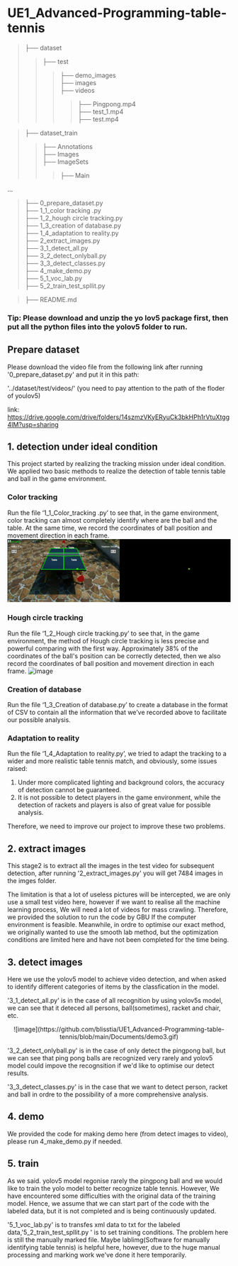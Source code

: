 # UE1_Advanced-Programming-table-tennis

>├── dataset  
>>├── test  
>>>├── demo_images  
>>>├── images  
>>>├── videos  
>>>>├── Pingpong.mp4  
>>>>├── test_1.mp4  
>>>>├── test.mp4  
            
>├── dataset_train  
>>├── Annotations  
>>├── Images  
>>├── ImageSets  
>>>├── Main  

...  

>├── 0_prepare_dataset.py  
>├── 1_1_color tracking .py  
>├── 1_2_hough circle tracking.py  
>├── 1_3_creation of database.py  
>├── 1_4_adaptation to reality.py   
>├── 2_extract_images.py  
>├── 3_1_detect_all.py  
>├── 3_2_detect_onlyball.py  
>├── 3_3_detect_classes.py  
>├── 4_make_demo.py  
>├── 5_1_voc_lab.py  
>├── 5_2_train_test_spllit.py  

>├── README.md  


### Tip: Please download and unzip the yo lov5 package first, then put all the python files into the yolov5 folder to run.


## Prepare dataset
Please download the video file from the following link after running '0_prepare_dataset.py' and put it in this path:  

'../dataset/test/videos/' (you need to pay attention to the path of the floder of youlov5)

link:
https://drive.google.com/drive/folders/14szmzVKyERyuCk3bkHPh1rVtuXtgg4IM?usp=sharing


## 1. detection under ideal condition
This project started by realizing the tracking mission under ideal condition. We applied two basic methods to realize the detection of table tennis table and ball in the game environment.

### Color tracking
Run the file ‘1_1_Color_tracking .py’ to see that, in the game environment, color tracking can almost completely identify where are the ball and the table. At the same time, we record the coordinates of ball position and movement direction in each frame.
 ![image](https://github.com/blisstia/UE1_Advanced-Programming-table-tennis/blob/main/Documents/demo1.gif)
 
### Hough circle tracking
Run the file ‘1_2_Hough circle tracking.py’ to see that, in the game environment, the method of Hough circle tracking is less precise and powerful comparing with the first way. Approximately 38% of the coordinates of the ball's position can be correctly detected, then we also record the coordinates of ball position and movement direction in each frame.
 ![image](https://github.com/blisstia/UE1_Advanced-Programming-table-tennis/blob/main/Documents/demo2.gif)
 
### Creation of database
Run the file ‘1_3_Creation of database.py’ to create a database in the format of CSV to contain all the information that we’ve recorded above to facilitate our possible analysis.

### Adaptation to reality
Run the file ‘1_4_Adaptation to reality.py’, we tried to adapt the tracking to a wider and more realistic table tennis match, and obviously, some issues raised:
1. Under more complicated lighting and background colors, the accuracy of detection cannot be guaranteed.
2. It is not possible to detect players in the game environment, while the detection of rackets and players is also of great value for possible analysis.

Therefore, we need to improve our project to improve these two problems.

## 2. extract images
This stage2 is to extract all the images in the test video for subsequent detection, after running '2_extract_images.py' you will get 7484 images in the imges folder. 

The limitation is that a lot of useless pictures will be intercepted, we are only use a small test video here, however if we want to realise all the machine learning process, We will need a lot of videos for mass crawling. Therefore, we provided the solution to run the code by GBU If the computer environment is feasible. Meanwhile, in ordre to optimise our exact method, we originally wanted to use the smooth lab method, but the optimization conditions are limited here and have not been completed for the time being.

## 3. detect images
Here we use the yolov5 model to achieve video detection, and when asked to identify different categories of items by the classfication in the model. 

'3_1_detect_all.py' is in the case of all recognition by using yolov5s model, we can see that it deteced all persons, ball(sometimes), racket and chair, etc.  
 <p align="center">![image](https://github.com/blisstia/UE1_Advanced-Programming-table-tennis/blob/main/Documents/demo3.gif)</p>

'3_2_detect_onlyball.py' is in the case of only detect the pingpong ball, but we can see that ping pong balls are recognized very rarely and yolov5 model could impove the recognsition if we'd like to optimise our detect results.


'3_3_detect_classes.py' is in the case that we want to detect person, racket and ball in ordre to the possibility of a more comprehensive analysis.

## 4. demo
We provided the code for making demo here (from detect images to video), please run 4_make_demo.py if needed.

## 5. train
As we said. yolov5 model regonise rarely the pingpong ball and we would like to train the yolo model to better recognize table tennis. However, We have encountered some difficulties with the original data of the training model. Hence, we assume that we can start part of the code with the labeled data, but it is not completed and is being continuously updated.

'5_1_voc_lab.py' is to transfes xml data to txt for the labeled data,'5_2_train_test_spllit.py ' is to set training conditions.
The problem here is still the manually marked file. Maybe lablimg(Software for manually identifying table tennis) is helpful here, however, due to the huge manual processing and marking work we've done it here temporarily.



